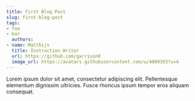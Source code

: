 ```yaml
---
title: First Blog Post
slug: first-blog-post
tags:
- foo
- bar
  authors:
- name: Matthijs
  title: Instruction Writer
  url: https://github.com/garrison0
  image_url: https://avatars.githubusercontent.com/u/4089393?v=4
---
```

Lorem ipsum dolor sit amet, consectetur adipiscing elit. Pellentesque elementum dignissim ultricies. Fusce rhoncus ipsum tempor eros aliquam consequat.